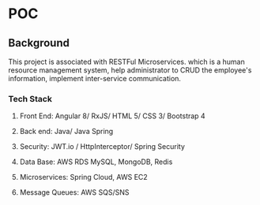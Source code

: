 # POC



## Background

This project is associated with RESTFul Microservices. which is a human resource management system, help administrator to CRUD the employee's information, implement inter-service communication.



### Tech Stack

1. Front End: Angular 8/ RxJS/ HTML 5/ CSS 3/ Bootstrap 4

2. Back end: Java/ Java Spring

3. Security: JWT.io / HttpInterceptor/ Spring Security

4. Data Base: AWS RDS MySQL, MongoDB, Redis

5. Microservices: Spring Cloud, AWS EC2

6. Message Queues: AWS SQS/SNS  

   

   